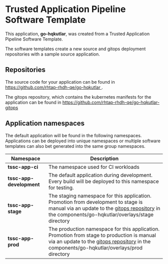# Trusted Application Pipeline Software Template

This application, **go-hqkutlar**, was created from a Trusted Application Pipeline Software Template.

The software templates create a new source and gitops deployment repositories with a sample source application. 

## Repositories

The source code for your application can be found in [https://github.com/rhtap-rhdh-qe/go-hqkutlar ](https://github.com/rhtap-rhdh-qe/go-hqkutlar ).
 
The gitops repository, which contains the kubernetes manifests for the application can be found in 
[https://github.com/rhtap-rhdh-qe/go-hqkutlar-gitops ](https://github.com/rhtap-rhdh-qe/go-hqkutlar-gitops ) 

## Application namespaces 

The default application will be found in the following namespaces. Applications can be deployed into unique namespaces or multiple software templates can also bet generated into the same group namespaces.  

|  Namespace   |  Description   |  
| -------- | -------- |
| **tssc-app-ci** | The namespace used for CI workloads |
| **tssc-app-development** | The default application during development. Every build will be deployed to this namespace for testing. |
| **tssc-app-stage** | The staging namespace for this application. Promotion from development to stage is manual via an update to the [gitops repository](https://github.com/rhtap-rhdh-qe/go-hqkutlar-gitops ) in the components/go-hqkutlar/overlays/stage directory |
| **tssc-app-prod** | The production namespace for this application. Promotion from stage to production is manual via an update to the [gitops repository](https://github.com/rhtap-rhdh-qe/go-hqkutlar-gitops ) in the components/go-hqkutlar/overlays/prod directory |